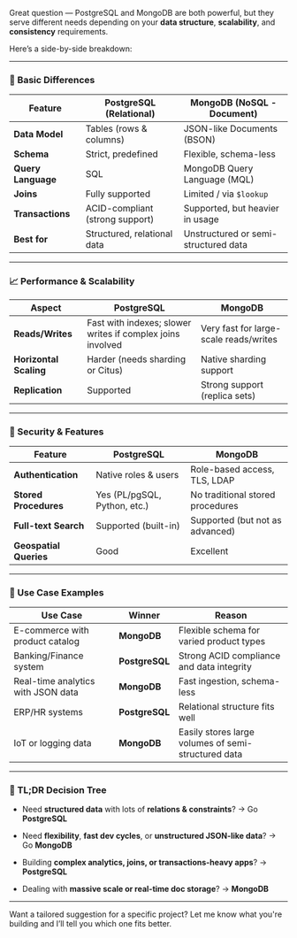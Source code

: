 Great question — PostgreSQL and MongoDB are both powerful, but they serve different needs depending on your **data structure**, **scalability**, and **consistency** requirements.

Here’s a side-by-side breakdown:

---

### 🧱 Basic Differences

|Feature|**PostgreSQL** (Relational)|**MongoDB** (NoSQL - Document)|
|---|---|---|
|**Data Model**|Tables (rows & columns)|JSON-like Documents (BSON)|
|**Schema**|Strict, predefined|Flexible, schema-less|
|**Query Language**|SQL|MongoDB Query Language (MQL)|
|**Joins**|Fully supported|Limited / via `$lookup`|
|**Transactions**|ACID-compliant (strong support)|Supported, but heavier in usage|
|**Best for**|Structured, relational data|Unstructured or semi-structured data|

---

### 📈 Performance & Scalability

|Aspect|**PostgreSQL**|**MongoDB**|
|---|---|---|
|**Reads/Writes**|Fast with indexes; slower writes if complex joins involved|Very fast for large-scale reads/writes|
|**Horizontal Scaling**|Harder (needs sharding or Citus)|Native sharding support|
|**Replication**|Supported|Strong support (replica sets)|

---

### 🔐 Security & Features

|Feature|**PostgreSQL**|**MongoDB**|
|---|---|---|
|**Authentication**|Native roles & users|Role-based access, TLS, LDAP|
|**Stored Procedures**|Yes (PL/pgSQL, Python, etc.)|No traditional stored procedures|
|**Full-text Search**|Supported (built-in)|Supported (but not as advanced)|
|**Geospatial Queries**|Good|Excellent|

---

### 🧪 Use Case Examples

|Use Case|Winner|Reason|
|---|---|---|
|E-commerce with product catalog|**MongoDB**|Flexible schema for varied product types|
|Banking/Finance system|**PostgreSQL**|Strong ACID compliance and data integrity|
|Real-time analytics with JSON data|**MongoDB**|Fast ingestion, schema-less|
|ERP/HR systems|**PostgreSQL**|Relational structure fits well|
|IoT or logging data|**MongoDB**|Easily stores large volumes of semi-structured data|

---

### 🤔 TL;DR Decision Tree

- Need **structured data** with lots of **relations & constraints**? → Go **PostgreSQL**
    
- Need **flexibility**, **fast dev cycles**, or **unstructured JSON-like data**? → Go **MongoDB**
    
- Building **complex analytics, joins, or transactions-heavy apps**? → **PostgreSQL**
    
- Dealing with **massive scale or real-time doc storage**? → **MongoDB**
    

---

Want a tailored suggestion for a specific project? Let me know what you're building and I’ll tell you which one fits better.